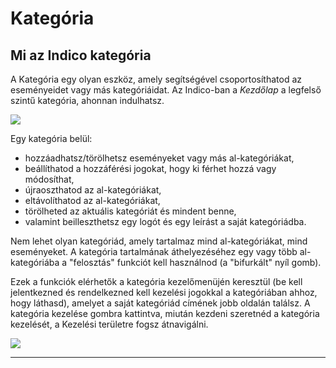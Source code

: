 # Kategória

## Mi az Indico kategória

A Kategória egy olyan eszköz, amely segítségével csoportosíthatod az eseményeidet vagy más kategóriáidat. Az Indico-ban a *Kezdőlap* a legfelső szintű kategória, ahonnan indulhatsz.

![](../assets/home_with_categories.png)

Egy kategória belül:

-   hozzáadhatsz/törölhetsz eseményeket vagy más al-kategóriákat,
-   beállíthatod a hozzáférési jogokat, hogy ki férhet hozzá vagy módosíthat,
-   újraoszthatod az al-kategóriákat,
-   eltávolíthatod az al-kategóriákat,
-   törölheted az aktuális kategóriát és mindent benne,
-   valamint beilleszthetsz egy logót és egy leírást a saját kategóriádba.

Nem lehet olyan kategóriád, amely tartalmaz mind al-kategóriákat, mind eseményeket. A kategória tartalmának áthelyezéséhez egy vagy több al-kategóriába a "felosztás" funkciót kell használnod (a "bifurkált" nyíl gomb).

Ezek a funkciók elérhetők a kategória kezelőmenüjén keresztül (be kell jelentkezned és rendelkezned kell kezelési jogokkal a kategóriában ahhoz, hogy láthasd), amelyet a saját kategóriád címének jobb oldalán találsz. A kategória kezelése gombra kattintva, miután kezdeni szeretnéd a kategória kezelését, a Kezelési területre fogsz átnavigálni.

![](../assets/category_edit_button.png)

------------------------------------------------------------------------
